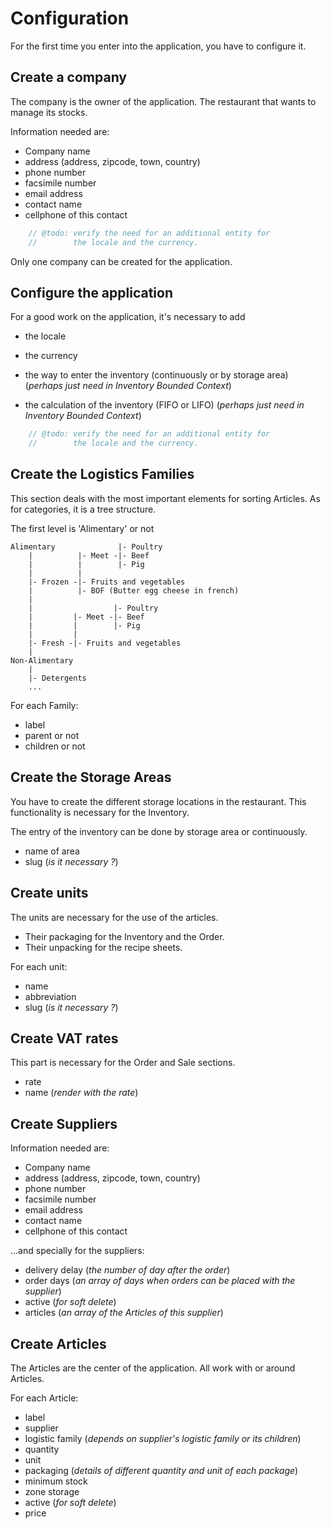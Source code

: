 Configuration
=============

For the first time you enter into the application, you have to configure it.

## Create a company

The company is the owner of the application. The restaurant that wants to manage its stocks.

Information needed are:
 - Company name
 - address (address, zipcode, town, country)
 - phone number
 - facsimile number
 - email address
 - contact name
 - cellphone of this contact

```php
    // @todo: verify the need for an additional entity for
    //        the locale and the currency.
```

Only one company can be created for the application.

## Configure the application

For a good work on the application, it's necessary to add 

 - the locale 
 - the currency
  
 - the way to enter the inventory (continuously or by storage area)
  (_perhaps just need in Inventory Bounded Context_)
 - the calculation of the inventory (FIFO or LIFO)
  (_perhaps just need in Inventory Bounded Context_)

```php
    // @todo: verify the need for an additional entity for
    //        the locale and the currency.
```

## Create the Logistics Families

This section deals with the most important elements for sorting Articles. As for categories, it is a tree structure.

The first level is 'Alimentary' or not
```
Alimentary              |- Poultry
    |          |- Meet -|- Beef
    |          |        |- Pig  
    |          |
    |- Frozen -|- Fruits and vegetables
    |          |- BOF (Butter egg cheese in french)
    |
    |                  |- Poultry
    |         |- Meet -|- Beef
    |         |        |- Pig
    |         |
    |- Fresh -|- Fruits and vegetables
    |
Non-Alimentary
    |
    |- Detergents
    ...
```
For each Family:
 - label
 - parent or not
 - children or not

## Create the Storage Areas

You have to create the different storage locations in the restaurant. This functionality is necessary for the Inventory.

The entry of the inventory can be done by storage area or continuously.

- name of area
- slug (_is it necessary ?_)

## Create units

The units are necessary for the use of the articles.
 - Their packaging for the Inventory and the Order.
 - Their unpacking for the recipe sheets.

For each unit: 
 - name
 - abbreviation
- slug (_is it necessary ?_)

## Create VAT rates

This part is necessary for the Order and Sale sections.
 - rate
 - name (_render with the rate_)

## Create Suppliers

Information needed are:
 - Company name
 - address (address, zipcode, town, country)
 - phone number
 - facsimile number
 - email address
 - contact name
 - cellphone of this contact
 
 ...and specially for the suppliers:
 - delivery delay (_the number of day after the order_)
 - order days (_an array of days when orders can be placed with the supplier_)
 - active (_for soft delete_)
 - articles (_an array of the Articles of this supplier_)


## Create Articles

The Articles are the center of the application. All work with or around Articles.

For each Article:
 - label
 - supplier
 - logistic family (_depends on supplier's logistic family or its children_)
 - quantity
 - unit
 - packaging (_details of different quantity and unit of each package_)
 - minimum stock
 - zone storage
 - active (_for soft delete_)
 - price
